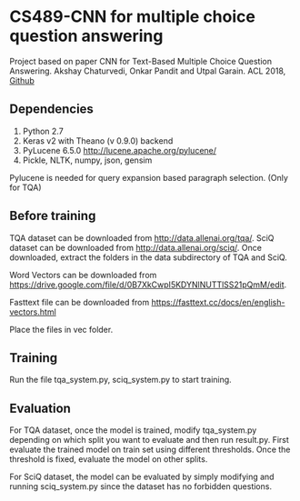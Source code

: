 # CS489-CNN for multiple choice question answering

Project based on paper CNN for Text-Based Multiple Choice Question Answering. Akshay Chaturvedi, Onkar Pandit and Utpal Garain. ACL 2018, [Github](https://github.com/akshay107/CNN-QA)

## Dependencies

1. Python 2.7
2. Keras v2 with Theano (v 0.9.0) backend
3. PyLucene 6.5.0 http://lucene.apache.org/pylucene/ 
4. Pickle, NLTK, numpy, json, gensim

Pylucene is needed for query expansion based paragraph selection. (Only for TQA)

## Before training

TQA dataset can be downloaded from http://data.allenai.org/tqa/. SciQ dataset can be downloaded from http://data.allenai.org/sciq/. Once downloaded, extract the folders in the data subdirectory of TQA and SciQ.

Word Vectors can be downloaded from https://drive.google.com/file/d/0B7XkCwpI5KDYNlNUTTlSS21pQmM/edit.  

Fasttext file can be downloaded from https://fasttext.cc/docs/en/english-vectors.html

Place the files in vec folder.

## Training

Run the file tqa_system.py, sciq_system.py to start training. 

## Evaluation

For TQA dataset, once the model is trained, modify tqa_system.py depending on which split you want to evaluate and then run result.py. First evaluate the trained model on train set using different thresholds. Once the threshold is fixed, evaluate the model on other splits.

For SciQ dataset, the model can be evaluated by simply modifying and running sciq_system.py since the dataset has no forbidden questions.
